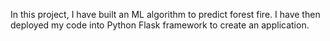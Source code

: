 In this project, I have built an ML algorithm to predict forest fire. I have then deployed my code into Python Flask framework to create an application.
